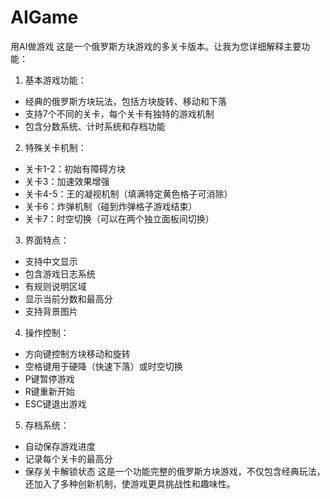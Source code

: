 # AIGame
用AI做游戏
这是一个俄罗斯方块游戏的多关卡版本。让我为您详细解释主要功能：
1. 基本游戏功能：
  - 经典的俄罗斯方块玩法，包括方块旋转、移动和下落
  - 支持7个不同的关卡，每个关卡有独特的游戏机制
  - 包含分数系统、计时系统和存档功能
2. 特殊关卡机制：
  - 关卡1-2：初始有障碍方块
  - 关卡3：加速效果增强
  - 关卡4-5：王的凝视机制（填满特定黄色格子可消除）
  - 关卡6：炸弹机制（碰到炸弹格子游戏结束）
  - 关卡7：时空切换（可以在两个独立面板间切换）
3. 界面特点：
  - 支持中文显示
  - 包含游戏日志系统
  - 有规则说明区域
  - 显示当前分数和最高分
  - 支持背景图片
4. 操作控制：
  - 方向键控制方块移动和旋转
  - 空格键用于硬降（快速下落）或时空切换
  - P键暂停游戏
  - R键重新开始
  - ESC键退出游戏
5. 存档系统：
  - 自动保存游戏进度
  - 记录每个关卡的最高分
  - 保存关卡解锁状态
这是一个功能完整的俄罗斯方块游戏，不仅包含经典玩法，还加入了多种创新机制，使游戏更具挑战性和趣味性。
